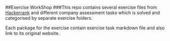 ##Exercise WorkShop
###This repo contains several exercise files from [Hackerrank](https://hackerrank.com) and different company assessment tasks which is solved and categorised by separate exercise folders.

Each package for the exercise contain exercise task markdown file and also link to its original website.


